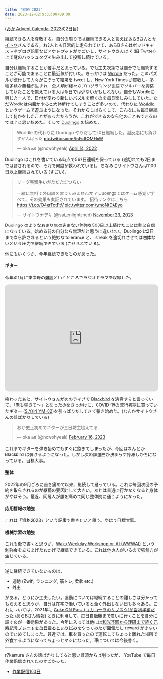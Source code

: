 ```yaml
---
title: "継続 2023"
date: 2023-12-02T9:30:00+09:00
---
```


([おか Advent Calendar 2023](https://adventar.org/calendars/9232)の2日目)

継続できる人を尊敬する。自分の周りでは継続できる人と言えば[あらB](https://twitter.com/ark_B)さんと[サイトウ](https://twitter.com/sai_enlightened)さんである。お2人とも日常的に走られていて、あらBさんはポッドキャストやブログ記事などアウトプットがすごいし、サイトウさんは X (旧 Twitter)上で謎のハッシュタグを生み出して投稿し続けている。

自分は継続することが苦手だと思っている。でも工夫次第では自分でも継続することが可能であることに最近気が付いた。きっかけは [Wordle](https://www.nytimes.com/games/wordle/index.html) だった。このパズルが流行して人々がこぞって結果を tweet し、New York Times が買収し、多種多様な亜種が生まれ、全人類が様々なプログラミング言語でソルバーを実装していたことを憶えている人は今日では少ないかもしれない。自分もWordleに興じた一人で、日付が変わり新しいパズルを解くのを毎日楽しみにしていた。ただWordleは何回かやると大体解けてしまうことが多いので、代わりに [Worldle](https://worldle.teuteuf.fr/) というゲームで遊ぶようになった。それからしばらくして、こんなにも毎日継続して何かをしたことがあっただろうか、これができるのなら他のこともできるのでは？と思い始めた。そして [Duolingo](https://ja.duolingo.com/) を始めた。


<blockquote class="twitter-tweet tw-align-center"><p lang="ja" dir="ltr">Worldle の代わりに Duolingo やりだして30日継続した。副反応にも負けずがんばった <a href="https://t.co/InKe6OMHoW">pic.twitter.com/InKe6OMHoW</a></p>&mdash; oka ఒక (@nowohyeah) <a href="https://twitter.com/nowohyeah/status/1514692853653401600?ref_src=twsrc%5Etfw">April 14, 2022</a></blockquote> <script async src="https://platform.twitter.com/widgets.js" charset="utf-8"></script>


Duolingo はこれを書いている時点で562日連続を保っている (途切れても2日までは許されるので、それで何度か救われている)。
ちなみにサイトウさんは1100日以上継続されている (すごい)。


<blockquote class="twitter-tweet tw-align-center"><p lang="ja" dir="ltr">リーグ残留争いがただただつらい<br><br>一緒に無料で外国語を習ってみませんか？ Duolingoではゲーム感覚で学べて、その効果も実証されています。 招待リンクはこちら：<a href="https://t.co/O4erTotFtV">https://t.co/O4erTotFtV</a> <a href="https://t.co/ymoNtDAEyo">pic.twitter.com/ymoNtDAEyo</a></p>&mdash; サイトウナヲキ (@sai_enlightened) <a href="https://twitter.com/sai_enlightened/status/1727514095820452164?ref_src=twsrc%5Etfw">November 23, 2023</a></blockquote> <script async src="https://platform.twitter.com/widgets.js" charset="utf-8"></script>


Duolingo のようなあまり気の進まない勉強を500日以上続けたことは割と自信になっている。始める前の自分なら無理だと思うに違いない。Duolingo は2日までなら許されるという絶妙な tolerance と、 streak を途切れさせては勿体ないという圧力で継続できている (させられている)。

他にもいくつか、今年継続できたものがあった。


#### ギター

今年の1月に東中野の[雑談](https://zatsudan.co.jp/)というところでラジオドラマを収録した。


<iframe style="border-radius:12px" src="https://open.spotify.com/embed/episode/7moN58Btv1spZ1TCpuqAKb?utm_source=generator" width="100%" height="352" frameBorder="0" allowfullscreen="" allow="autoplay; clipboard-write; encrypted-media; fullscreen; picture-in-picture" loading="lazy"></iframe>


終わったあと、サイトウさんが次のライブで [Blackbird](https://youtu.be/Man4Xw8Xypo) を演奏すると言っていて、「俺も弾きて〜」となったのをきっかけに、COVID-19の流行初期に買っていたギター ([S.Yairi YM-02](https://kcmusic.jp/syairi/compact-acoustic.html))を引っぱりだしてきて弾き始めた。(なんかサイトウさんの話ばかりしている)


<blockquote class="twitter-tweet tw-align-center"><p lang="ja" dir="ltr">おか史上初めてギターが三日坊主超えてる</p>&mdash; oka ఒక (@nowohyeah) <a href="https://twitter.com/nowohyeah/status/1626142483469008896?ref_src=twsrc%5Etfw">February 16, 2023</a></blockquote> <script async src="https://platform.twitter.com/widgets.js" charset="utf-8"></script>


これまでギターを弾き始めてもすぐに飽きてしまったが、今回はなんとか Blackbird は弾けるようになった。しかし次の課題曲が決まらず停滞しがちになっている。目標大事。

#### 整体

2022年の9月ごろに首を痛めて以来、継続して通っている。これは毎回次回の予約を取らされるのが継続の要因として大きい。あとは普通に行かなくなると身体がやばそう。最近、同居人が腰を痛めて同じ整体院に通うようになった。

#### 応用情報の勉強

これは「資格2023」という記事で書きたいと思う。やはり目標大事。

#### 機械学習の勉強

これも後で書くと思うが、[Wako Weekday Workshop on AI (WWWAI)](https://wwwai.connpass.com/) という勉強会を立ち上げたおかげで継続できている。これは他の人がいるので強制力が生じている。

----

逆に継続できていないものは、

- 運動 (Zwift, ランニング, 筋トレ, 柔軟 etc.)
- 外出

がある。どうにか工夫したい。運動については継続することの難しさは分かってもらえると思うが、自分は在宅で働いていると全く外出しない日も多々ある。これについては、2021年に [Coke ON Pass (コカコーラのサブスク)が当初半額だった](https://www.watch.impress.co.jp/docs/news/1317568.html) (あらBさん情報) ときに利用して、毎日自販機まで買いに行くことを自分に課すのが一番効果があった。今年に入っては他には[和光市駅から理研まで続く元素記号プレートを毎日撮るという試み](https://github.com/pn11/element-of-the-day)をやってみたが面倒だし reward が少ないので止めてしまった。最近では、車を買ったので運転してちょっと離れた場所で外食するようになってちょっとマシになった。車については今後書く。

----

r7kamura さんの話ばかりしてると思い冒頭からは削ったが、 YouTube で毎日作業配信されてたのすごかった。

- [作業配信100日](https://r7kamura.com/articles/2022-08-12-streaming-100days)
